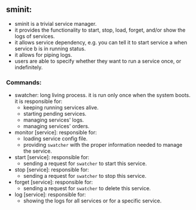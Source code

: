 ## sminit:
- sminit is a trivial service manager.
- it provides the functionality to start, stop, load, forget, and/or show the logs of services.
- it allows service dependency, e.g. you can tell it to start service a when service b is in running status.
- it allows for piping logs.
- users are able to specify whether they want to run a service once, or indefinitely.


### Commands:
- swatcher:
    long living process. it is run only once when the system boots. it is responsible for:
    - keeping running services alive.
    - starting pending services.
    - managing services' logs.
    - managing services' orders.
- monitor [service]:
    responsible for:
    - loading service config file.
    - providing `swatcher` with the proper information needed to manage the service.
- start [service]:
    responsible for:
    - sending a request for `swatcher` to start this service.
- stop [service]:
    responsible for:
    - sending a request for `swatcher` to stop this service.
- forget [service]:
    responsible for:
    - sending a request for `swatcher` to delete this service.
- log [service]:
    responsible for:
    - showing the logs for all services or for a specific service.

